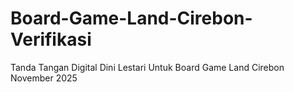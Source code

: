# Board-Game-Land-Cirebon-Verifikasi
Tanda Tangan Digital Dini Lestari Untuk Board Game Land Cirebon November 2025
